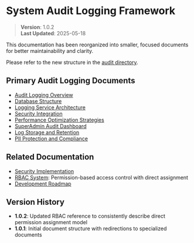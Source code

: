 
# System Audit Logging Framework

> **Version**: 1.0.2  
> **Last Updated**: 2025-05-18

This documentation has been reorganized into smaller, focused documents for better maintainability and clarity.

Please refer to the new structure in the [audit directory](audit/README.md).

## Primary Audit Logging Documents

- [Audit Logging Overview](audit/OVERVIEW.md)
- [Database Structure](audit/DATABASE_STRUCTURE.md)
- [Logging Service Architecture](audit/LOGGING_SERVICE.md)
- [Security Integration](audit/SECURITY_INTEGRATION.md)
- [Performance Optimization Strategies](audit/PERFORMANCE_STRATEGIES.md)
- [SuperAdmin Audit Dashboard](audit/DASHBOARD.md)
- [Log Storage and Retention](audit/STORAGE_RETENTION.md)
- [PII Protection and Compliance](audit/PII_PROTECTION.md)

## Related Documentation

- [Security Implementation](security/README.md)
- [RBAC System](RBAC_SYSTEM.md): Permission-based access control with direct assignment
- [Development Roadmap](DEVELOPMENT_ROADMAP.md)

## Version History

- **1.0.2**: Updated RBAC reference to consistently describe direct permission assignment model
- **1.0.1**: Initial document structure with redirections to specialized documents
